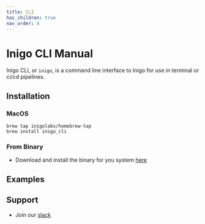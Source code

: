 ```yaml
---
title: CLI
has_children: true
nav_order: 4
---
```


# Inigo CLI Manual

Inigo CLI, or `inigo`, is a command line interface to Inigo for use in terminal or ci/cd pipelines. 

## Installation

### MacOS
```
brew tap inigolabs/homebrew-tap
brew install inigo_cli
```

### From Binary
- Download and install the binary for you system [here](https://github.com/inigolabs/cli/releases/latest)


## Examples

## Support
- Join our [slack](https://slack.inigo.io)